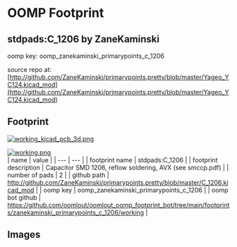 # OOMP Footprint  
## stdpads:C_1206  by ZaneKaminski  
  
oomp key: oomp_zanekaminski_primarypoints_c_1206  
  
source repo at: [http://github.com/ZaneKaminski/primarypoints.pretty/blob/master/Yageo_YC124.kicad_mod](http://github.com/ZaneKaminski/primarypoints.pretty/blob/master/Yageo_YC124.kicad_mod)  
## Footprint  
  
[![working_kicad_pcb_3d.png](working_kicad_pcb_3d_600.png)](working_kicad_pcb_3d.png)  
  
[![working.png](working_600.png)](working.png)  
| name | value | 
| --- | --- | 
| footprint name | stdpads:C_1206 | 
| footprint description | Capacitor SMD 1206, reflow soldering, AVX (see smccp.pdf) | 
| number of pads | 2 | 
| github path | http://github.com/ZaneKaminski/primarypoints.pretty/blob/master/C_1206.kicad_mod | 
| oomp key | oomp_zanekaminski_primarypoints_c_1206 | 
| oomp bot github | https://github.com/oomlout/oomlout_oomp_footprint_bot/tree/main/footprints/zanekaminski_primarypoints_c_1206/working | 
## Images  
